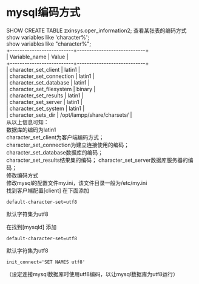 # mysql编码方式
 SHOW CREATE TABLE zxinsys.oper_information2;  查看某张表的编码方式  
 show variables like 'character%';  
 show variables like "character%";  
+--------------------------+----------------------------+  
| Variable_name            | Value                      |  
+--------------------------+----------------------------+  
| character_set_client     | latin1                      |  
| character_set_connection | latin1                       |  
| character_set_database   | latin1                     |  
| character_set_filesystem | binary                     |  
| character_set_results    | latin1                      |  
| character_set_server     | latin1                     |  
| character_set_system     | latin1                      |  
| character_sets_dir       | /opt/lampp/share/charsets/ |  
从以上信息可知：  
数据库的编码为latin1  
character_set_client为客户端编码方式；  
character_set_connection为建立连接使用的编码；  
character_set_database数据库的编码；  
character_set_results结果集的编码；
character_set_server数据库服务器的编码；  
修改编码方式  
修改mysql的配置文件my.ini，该文件目录一般为/etc/my.ini  
找到客户端配置[client] 在下面添加  

```  
default-character-set=utf8 
```

默认字符集为utf8  

在找到[mysqld] 添加  

```
default-character-set=utf8
```

默认字符集为utf8  
```
init_connect='SET NAMES utf8'
```

（设定连接mysql数据库时使用utf8编码，以让mysql数据库为utf8运行）   

